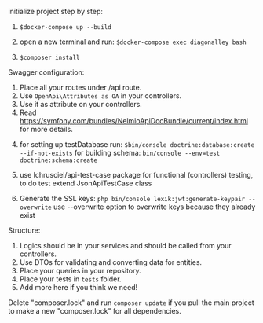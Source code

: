 initialize project step by step:

1) `$docker-compose up --build`

2) open a new terminal and run:
`$docker-compose exec diagonalley bash`

3) `$composer install` 

Swagger configuration:
1. Place all your routes under /api route.
2. Use `OpenApi\Attributes as OA` in your controllers.
3. Use it as attribute on your controllers.
4. Read https://symfony.com/bundles/NelmioApiDocBundle/current/index.html for more details.
4) for setting up testDatabase run:
`$bin/console doctrine:database:create --if-not-exists`
for building schema:
`bin/console --env=test doctrine:schema:create`

6) use lchrusciel/api-test-case package for functional (controllers)
testing, to do test extend JsonApiTestCase class

7) Generate the SSL keys:
`php bin/console lexik:jwt:generate-keypair --overwrite`
 use --overwrite option to overwrite keys because they already exist 
 
Structure:
1. Logics should be in your services and should be called from your controllers.
2. Use DTOs for validating and converting data for entities.
3. Place your queries in your repository.
4. Place your tests in `tests` folder.
5. Add more here if you think we need!

Delete "composer.lock" and run `composer update` if you pull the main project to make a new "composer.lock" for all dependencies.
